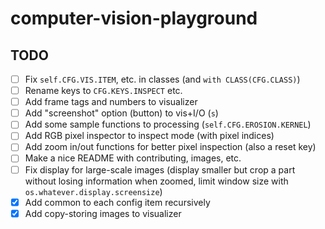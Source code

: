 # computer-vision-playground



## TODO
- [ ] Fix `self.CFG.VIS.ITEM`, etc. in classes (and `with CLASS(CFG.CLASS)`)
- [ ] Rename keys to `CFG.KEYS.INSPECT` etc.
- [ ] Add frame tags and numbers to visualizer
- [ ] Add "screenshot" option (button) to vis+I/O (`s`)
- [ ] Add some sample functions to processing (`self.CFG.EROSION.KERNEL`)
- [ ] Add RGB pixel inspector to inspect mode (with pixel indices)
- [ ] Add zoom in/out functions for better pixel inspection (also a reset key)
- [ ] Make a nice README with contributing, images, etc.
- [ ] Fix display for large-scale images (display smaller but crop a part without losing information when zoomed, limit window size with `os.whatever.display.screensize`)
- [X] Add common to each config item recursively
- [X] Add copy-storing images to visualizer
